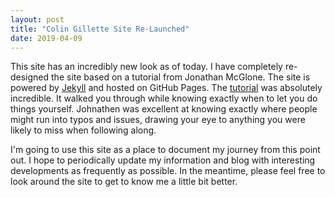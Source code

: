 ```yaml
---
layout: post
title: "Colin Gillette Site Re-Launched"
date: 2019-04-09
---
```


This site has an incredibly new look as of today. I have completely re-designed the site based on a tutorial from Jonathan McGlone. The site is powered by [Jekyll](http://jekyllrb.com) and hosted on GitHub Pages. The [tutorial](http://jmcglone.com/guides/github-pages/) was absolutely incredible. It walked you through while knowing exactly when to let you do things yourself. Johnathen was excellent at knowing exactly where people might run into typos and issues, drawing your eye to anything you were likely to miss when following along.

I'm going to use this site as a place to document my journey from this point out. I hope to periodically update my information and blog with interesting developments as frequently as possible. In the meantime, please feel free to look around the site to get to know me a little bit better.
